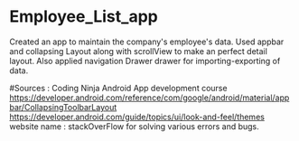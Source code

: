 # Employee_List_app
Created an app to maintain the company's employee's data. Used appbar and collapsing Layout along with scrollView to make an perfect detail layout. Also applied  navigation Drawer drawer for importing-exporting of data.

#Sources : 
Coding Ninja Android App development course
https://developer.android.com/reference/com/google/android/material/appbar/CollapsingToolbarLayout
https://developer.android.com/guide/topics/ui/look-and-feel/themes
website name : stackOverFlow for solving various errors and bugs.
